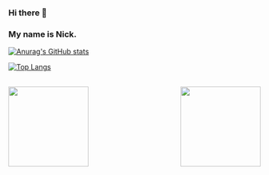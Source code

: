 ### Hi there 👋

### My name is Nick.

[![Anurag's GitHub stats](https://github-readme-stats.vercel.app/api?username=PoorThatcher&show_icons=true&theme=solarized-dark)](https://github.com/anuraghazra/github-readme-stats)

[![Top Langs](https://github-readme-stats.vercel.app/api/top-langs/?username=PoorThatcher&layout=compact)](https://github.com/anuraghazra/github-readme-stats)

<br />
<div>
  <a href="https://github.com/PoorThatcher/PoorThatcher"> 
    <img align="left" height="160px" src="https://github-readme-stats.vercel.app/api?username=PoorThatcher&show_icons=true&theme=solarized-dark" />
  </a>
  <a href="https://github.com/PoorThatcher/PoorThatcher"> 
    <img align="right"  height="160px" src="https://github-readme-stats.vercel.app/api/top-langs/?username=PoorThatcher&show_icons=true&layout=compact&theme=solarized-dark"/>
  </a>
</div>

